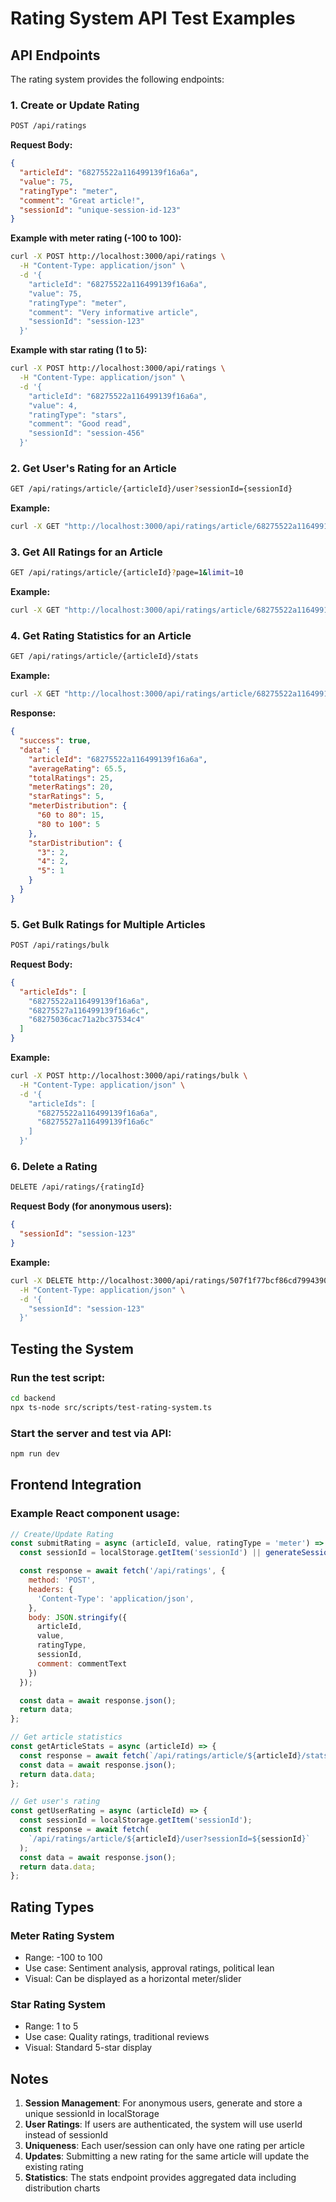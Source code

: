 # Rating System API Test Examples

## API Endpoints

The rating system provides the following endpoints:

### 1. Create or Update Rating
```bash
POST /api/ratings
```

**Request Body:**
```json
{
  "articleId": "68275522a116499139f16a6a",
  "value": 75,
  "ratingType": "meter",
  "comment": "Great article!",
  "sessionId": "unique-session-id-123"
}
```

**Example with meter rating (-100 to 100):**
```bash
curl -X POST http://localhost:3000/api/ratings \
  -H "Content-Type: application/json" \
  -d '{
    "articleId": "68275522a116499139f16a6a",
    "value": 75,
    "ratingType": "meter",
    "comment": "Very informative article",
    "sessionId": "session-123"
  }'
```

**Example with star rating (1 to 5):**
```bash
curl -X POST http://localhost:3000/api/ratings \
  -H "Content-Type: application/json" \
  -d '{
    "articleId": "68275522a116499139f16a6a",
    "value": 4,
    "ratingType": "stars",
    "comment": "Good read",
    "sessionId": "session-456"
  }'
```

### 2. Get User's Rating for an Article
```bash
GET /api/ratings/article/{articleId}/user?sessionId={sessionId}
```

**Example:**
```bash
curl -X GET "http://localhost:3000/api/ratings/article/68275522a116499139f16a6a/user?sessionId=session-123"
```

### 3. Get All Ratings for an Article
```bash
GET /api/ratings/article/{articleId}?page=1&limit=10
```

**Example:**
```bash
curl -X GET "http://localhost:3000/api/ratings/article/68275522a116499139f16a6a?page=1&limit=10"
```

### 4. Get Rating Statistics for an Article
```bash
GET /api/ratings/article/{articleId}/stats
```

**Example:**
```bash
curl -X GET "http://localhost:3000/api/ratings/article/68275522a116499139f16a6a/stats"
```

**Response:**
```json
{
  "success": true,
  "data": {
    "articleId": "68275522a116499139f16a6a",
    "averageRating": 65.5,
    "totalRatings": 25,
    "meterRatings": 20,
    "starRatings": 5,
    "meterDistribution": {
      "60 to 80": 15,
      "80 to 100": 5
    },
    "starDistribution": {
      "3": 2,
      "4": 2,
      "5": 1
    }
  }
}
```

### 5. Get Bulk Ratings for Multiple Articles
```bash
POST /api/ratings/bulk
```

**Request Body:**
```json
{
  "articleIds": [
    "68275522a116499139f16a6a",
    "68275527a116499139f16a6c",
    "68275036cac71a2bc37534c4"
  ]
}
```

**Example:**
```bash
curl -X POST http://localhost:3000/api/ratings/bulk \
  -H "Content-Type: application/json" \
  -d '{
    "articleIds": [
      "68275522a116499139f16a6a",
      "68275527a116499139f16a6c"
    ]
  }'
```

### 6. Delete a Rating
```bash
DELETE /api/ratings/{ratingId}
```

**Request Body (for anonymous users):**
```json
{
  "sessionId": "session-123"
}
```

**Example:**
```bash
curl -X DELETE http://localhost:3000/api/ratings/507f1f77bcf86cd799439011 \
  -H "Content-Type: application/json" \
  -d '{
    "sessionId": "session-123"
  }'
```

## Testing the System

### Run the test script:
```bash
cd backend
npx ts-node src/scripts/test-rating-system.ts
```

### Start the server and test via API:
```bash
npm run dev
```

## Frontend Integration

### Example React component usage:

```javascript
// Create/Update Rating
const submitRating = async (articleId, value, ratingType = 'meter') => {
  const sessionId = localStorage.getItem('sessionId') || generateSessionId();

  const response = await fetch('/api/ratings', {
    method: 'POST',
    headers: {
      'Content-Type': 'application/json',
    },
    body: JSON.stringify({
      articleId,
      value,
      ratingType,
      sessionId,
      comment: commentText
    })
  });

  const data = await response.json();
  return data;
};

// Get article statistics
const getArticleStats = async (articleId) => {
  const response = await fetch(`/api/ratings/article/${articleId}/stats`);
  const data = await response.json();
  return data.data;
};

// Get user's rating
const getUserRating = async (articleId) => {
  const sessionId = localStorage.getItem('sessionId');
  const response = await fetch(
    `/api/ratings/article/${articleId}/user?sessionId=${sessionId}`
  );
  const data = await response.json();
  return data.data;
};
```

## Rating Types

### Meter Rating System
- Range: -100 to 100
- Use case: Sentiment analysis, approval ratings, political lean
- Visual: Can be displayed as a horizontal meter/slider

### Star Rating System
- Range: 1 to 5
- Use case: Quality ratings, traditional reviews
- Visual: Standard 5-star display

## Notes

1. **Session Management**: For anonymous users, generate and store a unique sessionId in localStorage
2. **User Ratings**: If users are authenticated, the system will use userId instead of sessionId
3. **Uniqueness**: Each user/session can only have one rating per article
4. **Updates**: Submitting a new rating for the same article will update the existing rating
5. **Statistics**: The stats endpoint provides aggregated data including distribution charts